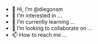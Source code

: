 - 👋 Hi, I’m @diegonsm
- 👀 I’m interested in ...
- 🌱 I’m currently learning ...
- 💞️ I’m looking to collaborate on ...
- 📫 How to reach me ...

<!---
diegonsm/diegonsm is a ✨ special ✨ repository because its `README.md` (this file) appears on your GitHub profile.
You can click the Preview link to take a look at your changes.
--->
